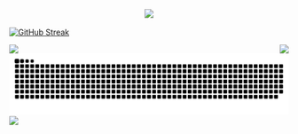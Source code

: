 <div id="header" align="center">
  <img src="https://media.giphy.com/media/v1.Y2lkPTc5MGI3NjExdjY3Z21ld3c3YzNhdGR1NXBma2t2aG0yNWgweXhwbzg1Yng3aGUxdCZlcD12MV9naWZzX3NlYXJjaCZjdD1n/LaVp0AyqR5bGsC5Cbm/giphy.gif" width="300"/>
</div>


[![GitHub Streak](http://github-readme-streak-stats.herokuapp.com?user=RafaeldeLimaThomaz&theme=dark&background=000000)](https://git.io/streak-stats)


<div align="center" style="display: flex; justify-content: space-between; align-items: center;">
    <img src="https://github-readme-stats.vercel.app/api?username=RafaeldeLimaThomaz&show_icons=true&theme=highcontrast"/> 
  <img src="https://github-readme-stats.vercel.app/api/top-langs/?username=RafaeldeLimaThomaz&layout=compact&theme=vision-friendly-dark"/>
</div>
  

<img alt="GitHub Snake" src="https://raw.githubusercontent.com/RafaeldeLimaThomaz/RafaeldeLimaThomaz/output/github-contribution-grid-snake-dark.svg" />

<img src="https://camo.githubusercontent.com/c27faf5c5f503dae2aadda8171178a26d0b35072e175f8c2dbb98737bc1a7eea/68747470733a2f2f63617073756c652d72656e6465722e76657263656c2e6170702f6170693f747970653d776176696e6726636f6c6f723d6772616469656e74266865696768743d3130302673656374696f6e3d666f6f746572"/>
